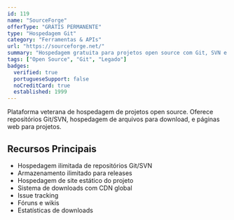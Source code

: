 ```yaml
---
id: 119
name: "SourceForge"
offerType: "GRÁTIS PERMANENTE"
type: "Hospedagem Git"
category: "Ferramentas & APIs"
url: "https://sourceforge.net/"
summary: "Hospedagem gratuita para projetos open source com Git, SVN e downloads."
tags: ["Open Source", "Git", "Legado"]
badges:
  verified: true
  portugueseSupport: false
  noCreditCard: true
  established: 1999
---
```


Plataforma veterana de hospedagem de projetos open source. Oferece repositórios Git/SVN, hospedagem de arquivos para download, e páginas web para projetos.

## Recursos Principais

- Hospedagem ilimitada de repositórios Git/SVN
- Armazenamento ilimitado para releases
- Hospedagem de site estático do projeto
- Sistema de downloads com CDN global
- Issue tracking
- Fóruns e wikis
- Estatísticas de downloads
